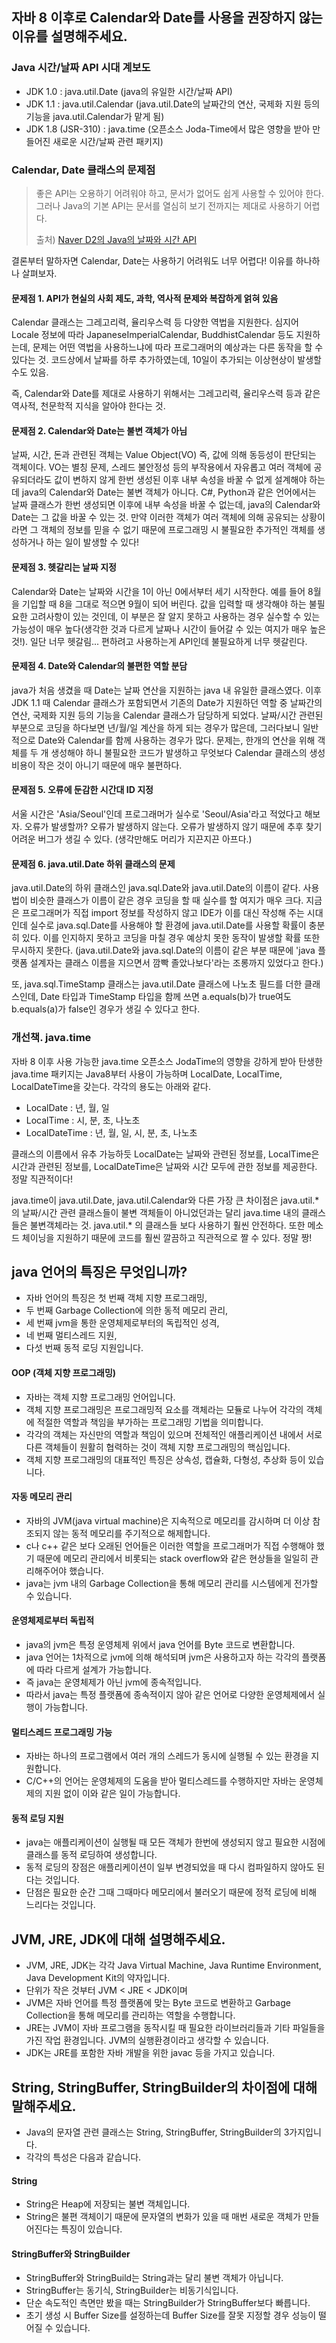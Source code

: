 ## 자바 8 이후로 Calendar와 Date를 사용을 권장하지 않는 이유를 설명해주세요.


### Java 시간/날짜 API 시대 계보도
* JDK 1.0 : java.util.Date (java의 유일한 시간/날짜 API)
* JDK 1.1 : java.util.Calendar (java.util.Date의 날짜간의 연산, 국제화 지원 등의 기능을 java.util.Calendar가 맡게 됨)
* JDK 1.8 (JSR-310) : java.time (오픈소스 Joda-Time에서 많은 영향을 받아 만들어진 새로운 시간/날짜 관련 패키지)






### Calendar, Date 클래스의 문제점



> 좋은 API는 오용하기 어려워야 하고, 문서가 없어도 쉽게 사용할 수 있어야 한다. 그러나 Java의 기본 API는 문서를 열심히 보기 전까지는 제대로 사용하기 어렵다.
> 
> 출처) [Naver D2의 Java의 날짜와 시간 API](https://d2.naver.com/helloworld/645609)



결론부터 말하자면 Calendar, Date는 사용하기 어려워도 너무 어렵다! 이유를 하나하나 살펴보자.



#### 문제점 1. API가 현실의 사회 제도, 과학, 역사적 문제와 복잡하게 얽혀 있음

Calendar 클래스는 그레고리력, 율리우스력 등 다양한 역법을 지원한다. 심지어 Locale 정보에 따라 JapaneseImperialCalendar, BuddhistCalendar 등도 지원하는데, 문제는 어떤 역법을 사용하느냐에 따라 프로그래머의 예상과는 다른 동작을 할 수 있다는 것. 코드상에서 날짜를 하루 추가하였는데, 10일이 추가되는 이상현상이 발생할 수도 있음. 



즉, Calendar와 Date를 제대로 사용하기 위해서는 그레고리력, 율리우스력 등과 같은 역사적, 천문학적 지식을 알아야 한다는 것.



#### 문제점 2. Calendar와 Date는 불변 객체가 아님

날짜, 시간, 돈과 관련된 객체는 Value Object(VO) 즉, 값에 의해 동등성이 판단되는 객체이다. VO는 별칭 문제, 스레드 불안정성 등의 부작용에서 자유롭고 여러 객체에 공유되더라도 값이 변하지 않게 한번 생성된 이후 내부 속성을 바꿀 수 없게 설계해야 하는데 java의 Calendar와 Date는 불변 객체가 아니다. C#, Python과 같은 언어에서는 날짜 클래스가 한번 생성되면 이후에 내부 속성을 바꿀 수 없는데, java의 Calendar와 Date는 그 값을 바꿀 수 있는 것. 만약 이러한 객체가 여러 객체에 의해 공유되는 상황이라면 그 객체의 정보를 믿을 수 없기 때문에 프로그래밍 시 불필요한 추가적인 객체를 생성하거나 하는 일이 발생할 수 있다!



#### 문제점 3. 헷갈리는 날짜 지정

Calendar와 Date는 날짜와 시간을 1이 아닌 0에서부터 세기 시작한다. 예를 들어 8월을 기입할 때 8을 그대로 적으면 9월이 되어 버린다. 값을 입력할 때 생각해야 하는 불필요한 고려사항이 있는 것인데, 이 부분은 잘 알지 못하고 사용하는 경우 실수할 수 있는 가능성이 매우 높다(생각한 것과 다르게 날짜나 시간이 들어갈 수 있는 여지가 매우 높은 것!). 일단 너무 헷갈림... 편하려고 사용하는게 API인데 불필요하게 너무 헷갈린다.



#### 문제점 4. Date와 Calendar의 불편한 역할 분담

java가 처음 생겼을 때 Date는 날짜 연산을 지원하는 java 내 유일한 클래스였다. 이후 JDK 1.1 때 Calendar 클래스가 포함되면서 기존의 Date가 지원하던 역할 중 날짜간의 연산, 국제화 지원 등의 기능을 Calendar 클래스가 담당하게 되었다. 날짜/시간 관련된 부분으로 코딩을 하다보면 년/월/일 계산을 하게 되는 경우가 많은데, 그러다보니 일반적으로 Date와 Calendar를 함께 사용하는 경우가 많다. 문제는, 한개의 연산을 위해 객체를 두 개 생성해야 하니 불필요한 코드가 발생하고 무엇보다 Calendar 클래스의 생성 비용이 작은 것이 아니기 때문에 매우 불편하다.



#### 문제점 5. 오류에 둔감한 시간대 ID 지정

서울 시간은 'Asia/Seoul'인데 프로그래머가 실수로 'Seoul/Asia'라고 적었다고 해보자. 오류가 발생할까? 오류가 발생하지 않는다. 오류가 발생하지 않기 때문에 추후 찾기 어려운 버그가 생길 수 있다. (생각만해도 머리가 지끈지끈 아프다.)



#### 문제점 6. java.util.Date 하위 클래스의 문제

java.util.Date의 하위 클래스인 java.sql.Date와 java.util.Date의 이름이 같다. 사용법이 비슷한 클래스가 이름이 같은 경우 코딩을 할 때 실수를 할 여지가 매우 크다. 지금은 프로그래머가 직접 import 정보를 작성하지 않고 IDE가 이를 대신 작성해 주는 시대인데 실수로 java.sql.Date를 사용해야 할 환경에 java.util.Date를 사용할 확률이 충분히 있다. 이를 인지하지 못하고 코딩을 마칠 경우 예상치 못한 동작이 발생할 확률 또한 무시하지 못한다. (java.util.Date와 java.sql.Date의 이름이 같은 부분 때문에 'java 플랫폼 설계자는 클래스 이름을 지으면서 깜빡 졸았나보다'라는 조롱까지 있었다고 한다.)



또, java.sql.TimeStamp 클래스는 java.util.Date 클래스에 나노초 필드를 더한 클래스인데, Date 타입과 TimeStamp 타입을 함께 쓰면 a.equals(b)가 true여도 b.equals(a)가 false인 경우가 생길 수 있다고 한다. 


### 개선책. java.time

자바 8 이후 사용 가능한 java.time
오픈소스 JodaTime의 영향을 강하게 받아 탄생한 java.time 패키지는 Java8부터 사용이 가능하며 LocalDate, LocalTime, LocalDateTime을 갖는다. 각각의 용도는 아래와 같다.

 

* LocalDate : 년, 월, 일
* LocalTime : 시, 분, 초, 나노초
* LocalDateTime : 년, 월, 일, 시, 분, 초, 나노초
 

클래스의 이름에서 유추 가능하듯 LocalDate는 날짜와 관련된 정보를, LocalTime은 시간과 관련된 정보를, LocalDateTime은 날짜와 시간 모두에 관한 정보를 제공한다. 정말 직관적이다!

 

java.time이 java.util.Date, java.util.Calendar와 다른 가장 큰 차이점은 java.util.* 의 날짜/시간 관련 클래스들이 불변 객체들이 아니었던과는 달리 java.time 내의 클래스들은 불변객체라는 것. java.util.* 의 클래스들 보다 사용하기 훨씬 안전하다. 또한 메소드 체이닝을 지원하기 때문에 코드를 훨씬 깔끔하고 직관적으로 짤 수 있다. 정말 짱!


## java 언어의 특징은 무엇입니까?

* 자바 언어의 특징은 첫 번째 객체 지향 프로그래밍,
* 두 번째 Garbage Collection에 의한 동적 메모리 관리,
* 세 번째 jvm을 통한 운영체제로부터의 독립적인 성격,
* 네 번째 멀티스레드 지원,
* 다섯 번째 동적 로딩 지원입니다.


#### OOP (객체 지향 프로그래밍)

* 자바는 객체 지향 프로그래밍 언어입니다.
* 객체 지향 프로그래밍은 프로그래밍적 요소를 객체라는 모듈로 나누어 각각의 객체에 적절한 역할과 책임을 부가하는 프로그래밍 기법을 의미합니다.
* 각각의 객체는 자신만의 역할과 책임이 있으며 전체적인 애플리케이션 내에서 서로 다른 객체들이 원활히 협력하는 것이 객체 지향 프로그래밍의 핵심입니다.
* 객체 지향 프로그래밍의 대표적인 특징은 상속성, 캡슐화, 다형성, 추상화 등이 있습니다. 


#### 자동 메모리 관리

* 자바의 JVM(java virtual machine)은 지속적으로 메모리를 감시하며 더 이상 참조되지 않는 동적 메모리를 주기적으로 해제합니다.
* c나 c++ 같은 보다 오래된 언어들은 이러한 역할을 프로그래머가 직접 수행해야 했기 때문에 메모리 관리에서 비롯되는 stack overflow와 같은 현상들을 일일히 관리해주어야 했습니다.
* java는 jvm 내의 Garbage Collection을 통해 메모리 관리를 시스템에게 전가할 수 있습니다.



#### 운영체제로부터 독립적

* java의 jvm은 특정 운영체제 위에서 java 언어를 Byte 코드로 변환합니다.
* java 언어는 1차적으로 jvm에 의해 해석되며 jvm은 사용하고자 하는 각각의 플랫폼에 따라 다르게 설계가 가능합니다.
* 즉 java는 운영체제가 아닌 jvm에 종속적입니다.
* 따라서 java는 특정 플랫폼에 종속적이지 않아 같은 언어로 다양한 운영체제에서 실행이 가능합니다.



#### 멀티스레드 프로그래밍 가능

* 자바는 하나의 프로그램에서 여러 개의 스레드가 동시에 실행될 수 있는 환경을 지원합니다.
* C/C++의 언어는 운영체제의 도움을 받아 멀티스레드를 수행하지만 자바는 운영체제의 지원 없이 이와 같은 일이 가능합니다.


#### 동적 로딩 지원

* java는 애플리케이션이 실행될 때 모든 객체가 한번에 생성되지 않고 필요한 시점에 클래스를 동적 로딩하여 생성합니다.
* 동적 로딩의 장점은 애플리케이션이 일부 변경되었을 때 다시 컴파일하지 않아도 된다는 것입니다.
* 단점은 필요한 순간 그때 그때마다 메모리에서 불러오기 때문에 정적 로딩에 비해 느리다는 것입니다.



## JVM, JRE, JDK에 대해 설명해주세요.

* JVM, JRE, JDK는 각각 Java Virtual Machine, Java Runtime Environment, Java Development Kit의 약자입니다.
* 단위가 작은 것부터 JVM < JRE < JDK이며 
* JVM은 자바 언어를 특정 플랫폼에 맞는 Byte 코드로 변환하고 Garbage Collection을 통해 메모리를 관리하는 역할을 수행합니다.
* JRE는 JVM이 자바 프로그램을 동작시킬 때 필요한 라이브러리들과 기타 파일들을 가진 작업 환경입니다. JVM의 실행환경이라고 생각할 수 있습니다.
* JDK는 JRE를 포함한 자바 개발을 위한 javac 등을 가지고 있습니다.


## String, StringBuffer, StringBuilder의 차이점에 대해 말해주세요.

* Java의 문자열 관련 클래스는 String, StringBuffer, StringBuilder의 3가지입니다.
* 각각의 특성은 다음과 같습니다.


#### String

* String은 Heap에 저장되는 불변 객체입니다.
* String은 불편 객체이기 때문에 문자열의 변화가 있을 때 매번 새로운 객체가 만들어진다는 특징이 있습니다.


#### StringBuffer와 StringBuilder

* StringBuffer와 StringBuild는 String과는 달리 불변 객체가 아닙니다.
* StringBuffer는 동기식, StringBuilder는 비동기식입니다.
* 단순 속도적인 측면만 봤을 때는 StringBuilder가 StringBuffer보다 빠릅니다.
* 초기 생성 시 Buffer Size를 설정하는데 Buffer Size를 잘못 지정할 경우 성능이 떨어질 수 있습니다.
